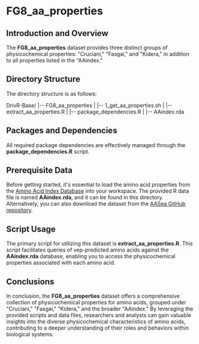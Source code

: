 # FG8_aa_properties

## Introduction and Overview
The **FG8_aa_properties** dataset provides three distinct groups of physicochemical properties: "Cruciani," "Fasgai," and "Kidera," in addition to all properties listed in the "AAindex."

## Directory Structure
The directory structure is as follows:

DrivR-Base/
|-- FG8_aa_properties
|   |-- 1_get_aa_properties.sh
|   |-- extract_aa_properties.R
|   |-- package_dependencies.R
|   |-- AAindex.rda

## Packages and Dependencies
All required package dependencies are effectively managed through the **package_dependencies.R** script.

## Prerequisite Data
Before getting started, it's essential to load the amino acid properties from the [Amino Acid Index Database](https://academic.oup.com/nar/article/28/1/374/2384334) into your workspace. The provided R data file is named **AAindex.rda**, and it can be found in this directory. Alternatively, you can also download the dataset from the [AASea GitHub repository](https://github.com/cran/aaSEA/blob/master/data/AAindex.rda).

## Script Usage
The primary script for utilizing this dataset is **extract_aa_properties.R**. This script facilitates queries of vep-predicted amino acids against the **AAindex.rda** database, enabling you to access the physicochemical properties associated with each amino acid.

## Conclusions
In conclusion, the **FG8_aa_properties** dataset offers a comprehensive collection of physicochemical properties for amino acids, grouped under "Cruciani," "Fasgai," "Kidera," and the broader "AAindex." By leveraging the provided scripts and data files, researchers and analysts can gain valuable insights into the diverse physicochemical characteristics of amino acids, contributing to a deeper understanding of their roles and behaviors within biological systems.
